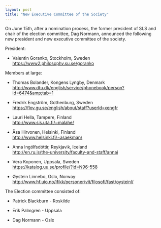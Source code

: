 ```yaml
---
layout: post
title: "New Executive Committee of the Society"
---
```

On June 15th, after a nomination process, the former president of SLS and chair
of the election committee, Dag Normann, announced the following new president
and new executive committee of the society.

President:

  - Valentin Goranko, Stockholm, Sweden  
    <https://www2.philosophy.su.se/goranko>

Members at large:

  - Thomas Bolander, Kongens Lyngby, Denmark  
    <http://www.dtu.dk/english/service/phonebook/person?id=6474&amp;tab=1>

  - Fredrik Engström, Gothenburg, Sweden  
    <https://flov.gu.se/english/about/staff?userId=xengfr>

  - Lauri Hella, Tampere, Finland  
    <http://www.sis.uta.fi/~malahe/>

  - Åsa Hirvonen, Helsinki, Finland  
    <http://www.helsinki.fi/~asaekman/>

  - Anna Ingólfsdóttir, Reykjavik, Iceland  
    <http://en.ru.is/the-university/faculty-and-staff/annai>

  - Vera Koponen, Uppsala, Sweden  
    <https://katalog.uu.se/profile/?id=N96-558>

  - Øystein Linnebo, Oslo, Norway  
    <http://www.hf.uio.no/ifikk/personer/vit/filosofi/fast/oysteinl/>

The Election committee consisted of:

  - Patrick Blackburn - Roskilde

  - Erik Palmgren - Uppsala

  - Dag Normann - Oslo
